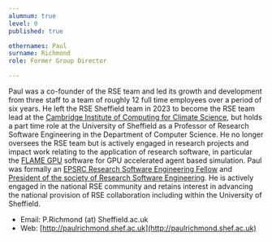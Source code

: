 ```yaml
---
alumnum: true
level: 0
published: true

othernames: Paul
surname: Richmond
role: Former Group Director

---
```


Paul was a co-founder of the RSE team and led its growth and development from three staff to a team of roughly 12 full time employees over a period of six years. He left the RSE Sheffield team in 2023 to become the RSE team lead at the [Cambridge Institute of Computing for Climate Science](https://cambridge-iccs.github.io/), but holds a part time role at the University of Sheffield as a Professor of Research Software Engineering in the Department of Computer Science. He no longer oversees the RSE team but is actively engaged in research projects and impact work relating to the application of research software, in particular the [FLAME GPU](http://www.flamegpu.com) software for GPU accelerated agent based simulation. Paul was formally an [EPSRC Research Software Engineering Fellow](https://rse.ac.uk/community/epsrc-rse-fellows/) and [President of the society of Research Software Engineering](https://society-rse.org/about/governance/rse-society-trustees-2020-2021/). He is actively engaged in the national RSE community and retains interest in advancing the national provision of RSE collaboration including within the University of Sheffield. 

* Email: P.Richmond (at) Sheffield.ac.uk
* Web: [http://paulrichmond.shef.ac.uk](http://paulrichmond.shef.ac.uk)
